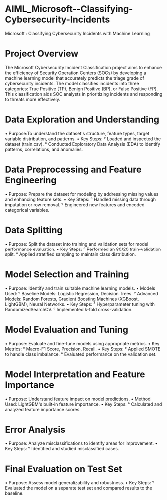 # AIML_Microsoft--Classifying-Cybersecurity-Incidents
Microsoft : Classifying Cybersecurity Incidents with Machine Learning

# Project Overview
The Microsoft Cybersecurity Incident Classification project aims to enhance the efficiency of Security Operation Centers (SOCs) by developing a machine learning model that accurately predicts the triage grade of cybersecurity incidents. The model classifies incidents into three categories: True Positive (TP), Benign Positive (BP), or False Positive (FP). This classification aids SOC analysts in prioritizing incidents and responding to threats more effectively.

# Data Exploration and Understanding

• Purpose:To understand the dataset's structure, feature types, target variable distribution, and patterns.
• Key Steps:
    ° Loaded and inspected the dataset (train.csv).
    ° Conducted Exploratory Data Analysis (EDA) to identify patterns, correlations, and anomalies.

# Data Preprocessing and Feature Engineering

• Purpose: Prepare the dataset for modeling by addressing missing values and enhancing feature sets.
• Key Steps:
   °  Handled missing data through imputation or row removal.
   °  Engineered new features and encoded categorical variables.
# Data Splitting

 • Purpose: Split the dataset into training and validation sets for model performance evaluation.
 • Key Steps:
     °  Performed an 80/20 train-validation split.
     °  Applied stratified sampling to maintain class distribution.

# Model Selection and Training

• Purpose: Identify and train suitable machine learning models.
• Models Used:
    ° Baseline Models: Logistic Regression, Decision Trees.
    ° Advanced Models: Random Forests, Gradient Boosting Machines (XGBoost, LightGBM), Neural Networks.
• Key Steps:
   ° Hyperparameter tuning with RandomizedSearchCV.
   ° Implemented k-fold cross-validation.

# Model Evaluation and Tuning

• Purpose: Evaluate and fine-tune models using appropriate metrics.
• Key Metrics:
    ° Macro-F1 Score, Precision, Recall.
• Key Steps:
    ° Applied SMOTE to handle class imbalance.
    ° Evaluated performance on the validation set.

# Model Interpretation and Feature Importance

• Purpose: Understand feature impact on model predictions.
• Method Used: LightGBM's built-in feature importance.
• Key Steps:
    ° Calculated and analyzed feature importance scores.

# Error Analysis

• Purpose: Analyze misclassifications to identify areas for improvement.
• Key Steps:
   ° Identified and studied misclassified cases.

# Final Evaluation on Test Set

• Purpose: Assess model generalizability and robustness.
• Key Steps:
   ° Evaluated the model on a separate test set and compared results to the baseline.





     
